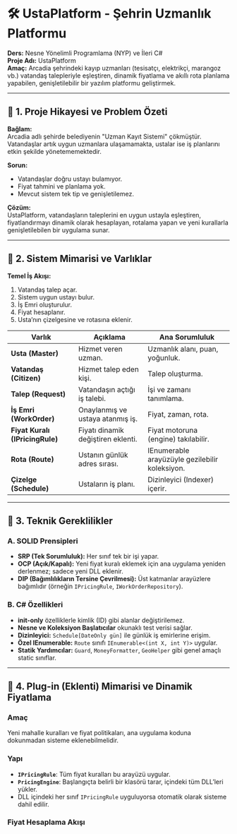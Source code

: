 # 🛠️ UstaPlatform - Şehrin Uzmanlık Platformu

**Ders:** Nesne Yönelimli Programlama (NYP) ve İleri C#  
**Proje Adı:** UstaPlatform  
**Amaç:** Arcadia şehrindeki kayıp uzmanları (tesisatçı, elektrikçi, marangoz vb.) vatandaş talepleriyle eşleştiren, dinamik fiyatlama ve akıllı rota planlama yapabilen, genişletilebilir bir yazılım platformu geliştirmek.

---

## 🚩 1. Proje Hikayesi ve Problem Özeti

**Bağlam:**  
Arcadia adlı şehirde belediyenin "Uzman Kayıt Sistemi" çökmüştür. Vatandaşlar artık uygun uzmanlara ulaşamamakta, ustalar ise iş planlarını etkin şekilde yönetememektedir.

**Sorun:**  
- Vatandaşlar doğru ustayı bulamıyor.  
- Fiyat tahmini ve planlama yok.  
- Mevcut sistem tek tip ve genişletilemez.

**Çözüm:**  
UstaPlatform, vatandaşların taleplerini en uygun ustayla eşleştiren, fiyatlandırmayı dinamik olarak hesaplayan, rotalama yapan ve yeni kurallarla genişletilebilen bir uygulama sunar.

---

## 🧠 2. Sistem Mimarisi ve Varlıklar

**Temel İş Akışı:**
1. Vatandaş talep açar.  
2. Sistem uygun ustayı bulur.  
3. İş Emri oluşturulur.  
4. Fiyat hesaplanır.  
5. Usta’nın çizelgesine ve rotasına eklenir.

| **Varlık** | **Açıklama** | **Ana Sorumluluk** |
|-------------|--------------|--------------------|
| **Usta (Master)** | Hizmet veren uzman. | Uzmanlık alanı, puan, yoğunluk. |
| **Vatandaş (Citizen)** | Hizmet talep eden kişi. | Talep oluşturma. |
| **Talep (Request)** | Vatandaşın açtığı iş talebi. | İşi ve zamanı tanımlama. |
| **İş Emri (WorkOrder)** | Onaylanmış ve ustaya atanmış iş. | Fiyat, zaman, rota. |
| **Fiyat Kuralı (IPricingRule)** | Fiyatı dinamik değiştiren eklenti. | Fiyat motoruna (engine) takılabilir. |
| **Rota (Route)** | Ustanın günlük adres sırası. | IEnumerable arayüzüyle gezilebilir koleksiyon. |
| **Çizelge (Schedule)** | Ustaların iş planı. | Dizinleyici (Indexer) içerir. |

---

## 🧩 3. Teknik Gereklilikler

### A. SOLID Prensipleri
- **SRP (Tek Sorumluluk):** Her sınıf tek bir işi yapar.  
- **OCP (Açık/Kapalı):** Yeni fiyat kuralı eklemek için ana uygulama yeniden derlenmez; sadece yeni DLL eklenir.  
- **DIP (Bağımlılıkların Tersine Çevrilmesi):** Üst katmanlar arayüzlere bağımlıdır (örneğin `IPricingRule`, `IWorkOrderRepository`).

### B. C# Özellikleri
- **init-only** özelliklerle kimlik (ID) gibi alanlar değiştirilemez.  
- **Nesne ve Koleksiyon Başlatıcılar** okunaklı test verisi sağlar.  
- **Dizinleyici:** `Schedule[DateOnly gün]` ile günlük iş emirlerine erişim.  
- **Özel IEnumerable<T>:** `Route` sınıfı `IEnumerable<(int X, int Y)>` uygular.  
- **Statik Yardımcılar:** `Guard`, `MoneyFormatter`, `GeoHelper` gibi genel amaçlı static sınıflar.

---

## 🔌 4. Plug-in (Eklenti) Mimarisi ve Dinamik Fiyatlama

### Amaç
Yeni mahalle kuralları ve fiyat politikaları, ana uygulama koduna dokunmadan sisteme eklenebilmelidir.

### Yapı
- **`IPricingRule`**: Tüm fiyat kuralları bu arayüzü uygular.  
- **`PricingEngine`**: Başlangıçta belirli bir klasörü tarar, içindeki tüm DLL’leri yükler.  
- DLL içindeki her sınıf `IPricingRule` uyguluyorsa otomatik olarak sisteme dahil edilir.

### Fiyat Hesaplama Akışı
